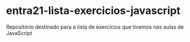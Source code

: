 # entra21-lista-exercicios-javascript
Repositório destinado para a lista de exercícios que tivemos nas aulas de JavaScript
